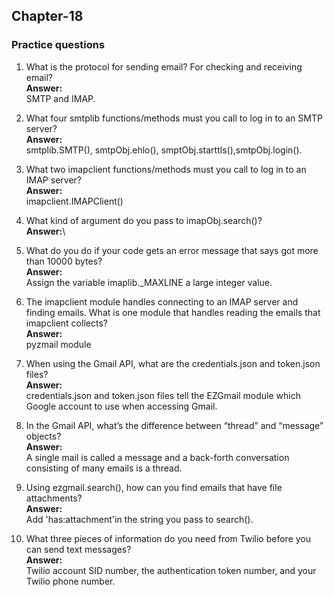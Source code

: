 ## Chapter-18
### Practice questions
1. What is the protocol for sending email? For checking and receiving email?\
**Answer:**\
SMTP and IMAP.

2. What four smtplib functions/methods must you call to log in to an SMTP server?\
**Answer:**\
smtplib.SMTP(), smtpObj.ehlo(), smptObj.starttls(),smtpObj.login().

3. What two imapclient functions/methods must you call to log in to an IMAP server?\
**Answer:**\
imapclient.IMAPClient()

4. What kind of argument do you pass to imapObj.search()?\
**Answer:**\


5. What do you do if your code gets an error message that says got more than 10000 bytes?\
**Answer:**\
Assign the variable imaplib._MAXLINE a large integer value.

6. The imapclient module handles connecting to an IMAP server and finding emails. What is one module that handles reading the emails that imapclient collects?\
**Answer:**\
pyzmail module

7. When using the Gmail API, what are the credentials.json and token.json files?\
**Answer:**\
credentials.json and token.json files tell the EZGmail module which Google account to use when accessing Gmail.

8. In the Gmail API, what’s the difference between “thread” and “message” objects?\
**Answer:**\
A single mail is called a message and a back-forth conversation consisting of many emails is a thread.

9. Using ezgmail.search(), how can you find emails that have file attachments?\
**Answer:**\
 Add 'has:attachment'in the string you pass to search().
 
10. What three pieces of information do you need from Twilio before you can send text messages?\
**Answer:**\
Twilio account SID number, the authentication token number, and your Twilio phone number.
